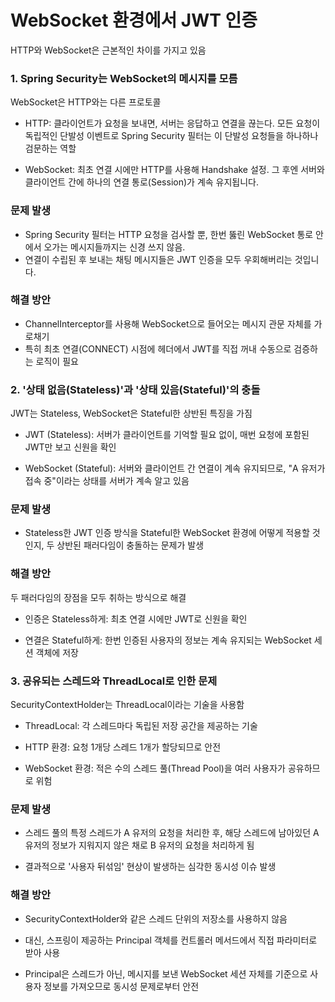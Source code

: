 # WebSocket 환경에서 JWT 인증

HTTP와 WebSocket은 근본적인 차이를 가지고 있음

### 1. Spring Security는 WebSocket의 메시지를 모름
 WebSocket은 HTTP와는 다른 프로토콜

- HTTP: 클라이언트가 요청을 보내면, 서버는 응답하고 연결을 끊는다. 모든 요청이 독립적인 단발성 이벤트로 Spring Security 필터는 이 단발성 요청들을 하나하나 검문하는 역할

- WebSocket: 최초 연결 시에만 HTTP를 사용해 Handshake 설정. 그 후엔 서버와 클라이언트 간에 하나의 연결 통로(Session)가 계속 유지됩니다.

### 문제 발생
- Spring Security 필터는 HTTP 요청을 검사할 뿐, 한번 뚫린 WebSocket 통로 안에서 오가는 메시지들까지는 신경 쓰지 않음.
- 연결이 수립된 후 보내는 채팅 메시지들은 JWT 인증을 모두 우회해버리는 것입니다.

### 해결 방안
- ChannelInterceptor를 사용해 WebSocket으로 들어오는 메시지 관문 자체를 가로채기
- 특히 최초 연결(CONNECT) 시점에 헤더에서 JWT를 직접 꺼내 수동으로 검증하는 로직이 필요

### 2. '상태 없음(Stateless)'과 '상태 있음(Stateful)'의 충돌

JWT는 Stateless, WebSocket은 Stateful한 상반된 특징을 가짐

- JWT (Stateless): 서버가 클라이언트를 기억할 필요 없이, 매번 요청에 포함된 JWT만 보고 신원을 확인

- WebSocket (Stateful): 서버와 클라이언트 간 연결이 계속 유지되므로, "A 유저가 접속 중"이라는 상태를 서버가 계속 알고 있음

### 문제 발생

- Stateless한 JWT 인증 방식을 Stateful한 WebSocket 환경에 어떻게 적용할 것인지, 두 상반된 패러다임이 충돌하는 문제가 발생

### 해결 방안

두 패러다임의 장점을 모두 취하는 방식으로 해결

- 인증은 Stateless하게: 최초 연결 시에만 JWT로 신원을 확인

- 연결은 Stateful하게: 한번 인증된 사용자의 정보는 계속 유지되는 WebSocket 세션 객체에 저장

### 3. 공유되는 스레드와 ThreadLocal로 인한 문제

SecurityContextHolder는 ThreadLocal이라는 기술을 사용함

- ThreadLocal: 각 스레드마다 독립된 저장 공간을 제공하는 기술

- HTTP 환경: 요청 1개당 스레드 1개가 할당되므로 안전

- WebSocket 환경: 적은 수의 스레드 풀(Thread Pool)을 여러 사용자가 공유하므로 위험

### 문제 발생

- 스레드 풀의 특정 스레드가 A 유저의 요청을 처리한 후, 해당 스레드에 남아있던 A 유저의 정보가 지워지지 않은 채로 B 유저의 요청을 처리하게 됨

- 결과적으로 '사용자 뒤섞임' 현상이 발생하는 심각한 동시성 이슈 발생

### 해결 방안

- SecurityContextHolder와 같은 스레드 단위의 저장소를 사용하지 않음

- 대신, 스프링이 제공하는 Principal 객체를 컨트롤러 메서드에서 직접 파라미터로 받아 사용

- Principal은 스레드가 아닌, 메시지를 보낸 WebSocket 세션 자체를 기준으로 사용자 정보를 가져오므로 동시성 문제로부터 안전